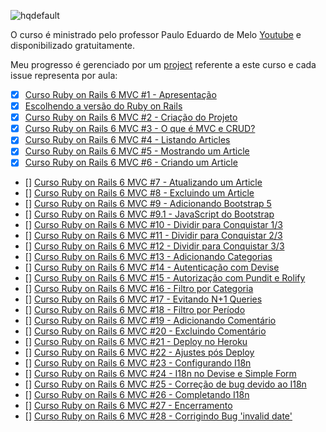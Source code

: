 ![hqdefault](https://github.com/OsirisMariano/blogstrap/assets/38112205/f9cabd4a-124e-4046-918e-bfdb4a75e66b)

O curso é ministrado pelo professor Paulo Eduardo de Melo [Youtube](https://youtu.be/rCwMlbpC7dU) e disponibilizado gratuitamente.

Meu progresso é gerenciado por um [project](https://github.com/users/OsirisMariano/projects/42) referente a este curso e cada issue representa por aula:
- [x] [Curso Ruby on Rails 6 MVC #1 - Apresentação](https://github.com/OsirisMariano/blogstrap/issues/1) 
- [x] [Escolhendo a versão do Ruby on Rails](https://github.com/OsirisMariano/blogstrap/issues/2)
- [x] [Curso Ruby on Rails 6 MVC #2 - Criação do Projeto](https://github.com/OsirisMariano/blogstrap/issues/3) 
- [x] [Curso Ruby on Rails 6 MVC #3 - O que é MVC e CRUD?](https://github.com/OsirisMariano/blogstrap/issues/4)
- [x] [Curso Ruby on Rails 6 MVC #4 - Listando Articles](https://github.com/OsirisMariano/blogstrap/issues/5)
- [x] [Curso Ruby on Rails 6 MVC #5 - Mostrando um Article](https://github.com/OsirisMariano/blogstrap/issues/11)
- [x] [Curso Ruby on Rails 6 MVC #6 - Criando um Article](https://github.com/OsirisMariano/blogstrap/issues/11)
- [] [Curso Ruby on Rails 6 MVC #7 - Atualizando um Article]()
- [] [Curso Ruby on Rails 6 MVC #8 - Excluindo um Article]()
- [] [Curso Ruby on Rails 6 MVC #9 - Adicionando Bootstrap 5]()
- [] [Curso Ruby on Rails 6 MVC #9.1 - JavaScript do Bootstrap]()
- [] [Curso Ruby on Rails 6 MVC #10 - Dividir para Conquistar 1/3]()
- [] [Curso Ruby on Rails 6 MVC #11 - Dividir para Conquistar 2/3]()
- [] [Curso Ruby on Rails 6 MVC #12 - Dividir para Conquistar 3/3]()
- [] [Curso Ruby on Rails 6 MVC #13 - Adicionando Categorias]()
- [] [Curso Ruby on Rails 6 MVC #14 - Autenticação com Devise]()
- [] [Curso Ruby on Rails 6 MVC #15 - Autorização com Pundit e Rolify]()
- [] [Curso Ruby on Rails 6 MVC #16 - Filtro por Categoria]()
- [] [Curso Ruby on Rails 6 MVC #17 - Evitando N+1 Queries]()
- [] [Curso Ruby on Rails 6 MVC #18 - Filtro por Período]()
- [] [Curso Ruby on Rails 6 MVC #19 - Adicionando Comentário]()
- [] [Curso Ruby on Rails 6 MVC #20 - Excluindo Comentário]()
- [] [Curso Ruby on Rails 6 MVC #21 - Deploy no Heroku]()
- [] [Curso Ruby on Rails 6 MVC #22 - Ajustes pós Deploy]()
- [] [Curso Ruby on Rails 6 MVC #23 - Configurando I18n]()
- [] [Curso Ruby on Rails 6 MVC #24 - I18n no Devise e Simple Form]()
- [] [Curso Ruby on Rails 6 MVC #25 - Correção de bug devido ao I18n]()
- [] [Curso Ruby on Rails 6 MVC #26 - Completando I18n]()
- [] [Curso Ruby on Rails 6 MVC #27 - Encerramento]()
- [] [Curso Ruby on Rails 6 MVC #28 - Corrigindo Bug 'invalid date']()
